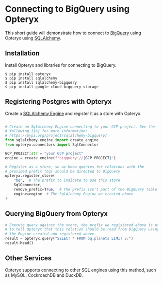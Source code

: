 # Connecting to BigQuery using Opteryx

This short guide will demonstrate how to connect to [BigQuery](https://cloud.google.com/bigquery) using Opteryx using [SQLAlchemy](https://www.sqlalchemy.org/).

## Installation

Install Opteryx and libraries for connecting to BigQuery.

~~~console
$ pip install opteryx
$ pip install sqlalchemy
$ pip install sqlalchemy-bigquery
$ pip install google-cloud-bigquery-storage
~~~

## Registering Postgres with Opteryx

Create a [SQLAlchemy Engine](https://docs.sqlalchemy.org/en/20/tutorial/engine.html#tutorial-engine) and register it as a store with Opteryx.

~~~python

# Create an SqlAlchemy Engine connecting to your GCP project. See the
# following libj for more information:
# https://pypi.org/project/sqlalchemy-bigquery/
from sqlalchemy.engine import create_engine
from opteryx.connectors import SqlConnector

GCP_PROJECT:str = "your GCP project"
engine = create_engine(f"bigquery://{GCP_PROJECT}")

# Register as a store, so we know queries for relations with the
# provided prefix (bq) should be directed to BigQuery
opteryx.register_store(
    "bq",  # The prefix to indicate to use this store
    SqlConnector,
    remove_prefix=True,  # the prefix isn't part of the BigQuery table name
    engine=engine  # The SqlAlchemy Engine we created above
)
~~~

## Querying BigQuery from Opteryx

~~~python
# Execute query against the store, the prefix we registered above is used
# to tell Opteryx that this relation should be read from BigQuery using
# the Engine created and registered above
result = opteryx.query("SELECT * FROM bq.planets LIMIT 5;")
result.head()
~~~

## Other Services

Opteryx supports connecting to other SQL engines using this method, such as MySQL, CockroachDB and DuckDB.
